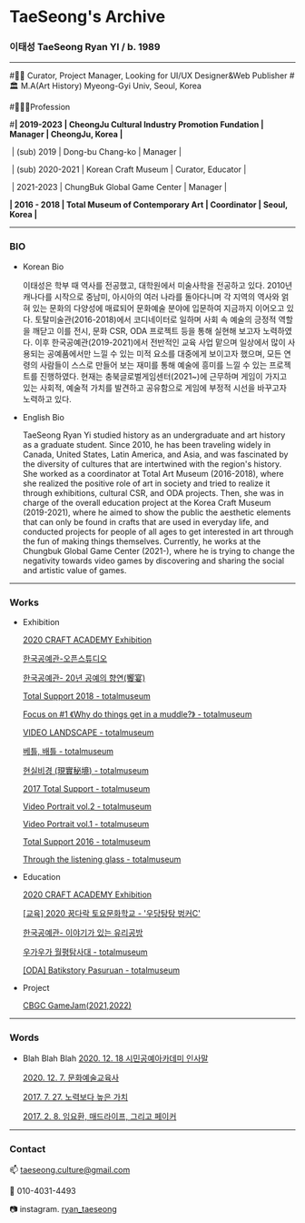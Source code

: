 # TaeSeong's Archive

### **이태성** TaeSeong Ryan YI  / b. 1989

---
#🧟‍♂️
Curator, Project Manager, Looking for UI/UX Designer&Web Publisher
#🏛️ 
M.A(Art History) Myeong-Gyi Univ, Seoul, Korea

#🧑🏻‍💻Profession

#**| 2019-2023       | CheongJu Cultural Industry Promotion Fundation | Manager | CheongJu, Korea |**

 &nbsp;| (sub) 2019      | Dong-bu Chang-ko                                         | Manager |
  
 &nbsp;| (sub) 2020-2021 | Korean Craft Museum                                      | Curator, Educator |  
  
 &nbsp;| 2021-2023       | ChungBuk Global Game Center                              | Manager |
  
**| 2016 - 2018     | Total Museum of Contemporary Art                         | Coordinator | Seoul, Korea |**

---
### BIO

- Korean Bio
  
  이태성은 학부 때 역사를 전공했고, 대학원에서 미술사학을 전공하고 있다. 2010년 캐나다를 시작으로 중남미, 아시아의 여러 나라를 돌아다니며
각 지역의 역사와 얽혀 있는 문화의 다양성에 매료되어 문화예술 분야에 입문하여 지금까지 이어오고 있다. 토탈미술관(2016-2018)에서 코디네이터로 일하며 사회 속 예술의 긍정적 역할을 깨닫고 이를 전시, 문화 CSR, ODA 프로젝트 등을 통해 실현해 보고자 노력하였다. 이후 한국공예관(2019-2021)에서 전반적인 교육 사업 맡으며 일상에서 많이 사용되는 공예품에서만 느낄 수 있는 미적 요소를 대중에게 보이고자 했으며, 모든 연령의 사람들이 스스로 만들어 보는 재미를 통해 예술에 흥미를 느낄 수 있는 프로젝트를 진행하였다. 현재는 충북글로벌게임센터(2021~)에 근무하며 게임이 가지고 있는 사회적, 예술적 가치를 발견하고 공유함으로 게임에 부정적 시선을 바꾸고자 노력하고 있다.
- English Bio
  
  TaeSeong Ryan Yi studied history as an undergraduate and art history as a graduate student. Since 2010, he has been traveling widely in Canada, United States, Latin America, and Asia, and was fascinated by the diversity of cultures that are intertwined with the region's history. She worked as a coordinator at Total Art Museum (2016-2018), where she realized the positive role of art in society and tried to realize it through exhibitions, cultural CSR, and ODA projects. Then, she was in charge of the overall education project at the Korea Craft Museum (2019-2021), where he aimed to show the public the aesthetic elements that can only be found in crafts that are used in everyday life, and conducted projects for people of all ages to get interested in art through the fun of making things themselves. Currently, he works at the Chungbuk Global Game Center (2021-), where he is trying to change the negativity towards video games by discovering and sharing the social and artistic value of games.
    
---
### Works
- Exhibition
  
    [2020 CRAFT ACADEMY Exhibition](https://cjkcm.org/craft7/)
  
    [한국공예관-오픈스튜디오](https://cjkcm.org/project/include/63.php)
  
    [한국공예관- 20년 공예의 향연(饗宴)](https://cjkcm.org/craft3/)
  
    [Total Support 2018 - totalmuseum](http://totalmuseum.org/exhibition/past-exhibition/totalsupport2018/)
  
    [Focus on #1 《Why do things get in a muddle?》 - totalmuseum](http://totalmuseum.org/exhibition/past-exhibition/why-do-things-get-in-a-muddle/)
  
    [VIDEO LANDSCAPE - totalmuseum](http://totalmuseum.org/exhibition/past-exhibition/videolandscape/)
  
    [베틀, 배틀 - totalmuseum](http://totalmuseum.org/exhibition/past-exhibition/loomsbattles/)
  
    [현실비경 (現實秘境) - totalmuseum](http://totalmuseum.org/exhibition/past-exhibition/towardsmysteriousrealities/)
  
    [2017 Total Support - totalmuseum](http://totalmuseum.org/exhibition/past-exhibition/2017-total-support/)
  
    [Video Portrait vol.2 - totalmuseum](http://totalmuseum.org/exhibition/past-exhibition/video-portrait-vol-1-2/)
  
    [Video Portrait vol.1 - totalmuseum](http://totalmuseum.org/exhibition/past-exhibition/video-portrait-vol-1/)
  
    [Total Support 2016 - totalmuseum](http://totalmuseum.org/exhibition/past-exhibition/2016-total-support/)
  
    [Through the listening glass - totalmuseum](http://totalmuseum.org/exhibition/past-exhibition/through-the-listening-glass/)
  
- Education
 
    [2020 CRAFT ACADEMY Exhibition](https://cjkcm.org/craft7/)
  
    [[교육] 2020 꿈다락 토요문화학교 - '우당탕탕 벙커C'](https://www.youtube.com/watch?v=dHniZoQ26r0&t=1s)
  
    [한국공예관- 이야기가 있는 유리공방](https://cjkcm.org/craft6/)
  
    [우가우가 월평탐사대 - totalmuseum](http://totalmuseum.org/education/curating-wolpyung/)
  
    [[ODA] Batikstory Pasuruan - totalmuseum](http://totalmuseum.org/uncategorized/oda-batikstory-pasuruan/)
  
- Project
  
    [CBGC GameJam(2021,2022)](https://cbgc-gamejam.notion.site/cbgc-gamejam/CBGC-deefcc668ac245428267ed55bd200616)
  
---

### Words

- Blah Blah Blah
    [2020. 12. 18 시민공예아카데미 인사말](https://www.notion.so/2020-12-18-e5a895f1469f4d6cbb2db744bba2e5f3?pvs=21)
  
    [2020. 12. 7. 문화예술교육사](https://www.notion.so/2020-12-7-b57205b200484484926de32bd74fb828?pvs=21)
  
    [2017. 7.  27. 노력보다 높은 가치](https://www.notion.so/2017-7-27-b96f1f091f094239bb7c31d1684e0304?pvs=21)
  
    [2017. 2. 8. 임요환, 매드라이프, 그리고 페이커](https://www.notion.so/2017-2-8-b9a23fa2e9bb47a1abb403195b4e108b?pvs=21)
  
---

### Contact

📫 taeseong.culture@gmail.com

📱 010-4031-4493

📷 instagram. [ryan_taeseong](https://www.instagram.com/ryan_taeseong/)
